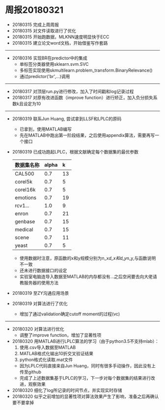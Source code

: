 ﻿# 周报20180321

* 20180315 完成上周周报
* 20180315 对文件读取进行了优化
* 20180315 开始跑数据，MLKNN速度明显快于ECC
* 20180315 建立论文word文档，开始借鉴写作套路
---
* 20180316 实现BR在predictor中的集成
  - 单标签分类器使用sklearn.svm.SVC
  - 多标签实现使用skmultilearn.problem_transform.BinaryRelevance()
  - 通过predictor('br',...)调用
---
* 20180317 对顶层run.py进行修改，加入了时间戳和log记录过程
* 20180317 对原有改进函数（improve function）进行矫正，加入负分损失系数k且设定为10
---
* 20180319 联系Jun Huang, 尝试拿到LLSF和LPLC的原码
  - 已拿到，使用MATLAB编写
  - 先在MATLAB中跑出第一阶段结果，之后使用appendix算法，需要再写一个接口
* 20180319 已成功跑起LPLC，根据文献确定每个数据集的最优参数

    数据集名称|alpha|k
	:-----|:--|:--
	CAL500|0.7|13
	corel5k|0.7|5
	corel16k|0.7|5
	emotions|0.7|19
	rcv1...|1.0|9
	enron|0.7|21
	genbase|0.7|15
	medical|0.7|15	
	scene|0.7|11
	yeast|0.7|5
  - 使用数据时注意，原函数的x和y规模分别为n_x*d_x和d_y*n_y,与函数说明不一致
  - 还未进行数据接口的设定
  - 实验室电脑连导入数据至MATLAB的内存都没有...之后空闲要去向大佬请教服务器的使用方法
* 20180319 至ZY沟通应用场景
* 20180319 对算法进行了优化
  - 增加了通过validation确定cutoff moment的过程(vc)
---  
* 20180320 对算法进行优化
  - 调整了improve function，增加了显著性项
* 20180320 用MATLAB进行LPLC算法的学习（由于python3.5不支持mlab）：
  1. 使用.csv导入数据至MATLAB
  2. MATLAB格式化输出10折交叉验证结果
  3. python格式化读取.mat文件
  - 因为LPLC代码直接来自Jun Huang，同时有很多手动操作，因此没有上传至github
  - 完成了上述数据集基于LPLC的学习，下一步对每个数据集的结果进行改进，观察效果
* 20180320 细化了log所记录的时间节点，并实现实时存储
* 20180320 似乎之前增加的显著性项对算法效果产生了影响，准备之后再确认要不要拿掉
